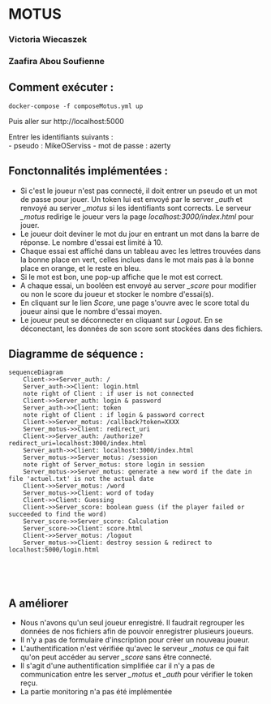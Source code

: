 # MOTUS

### Victoria Wiecaszek
### Zaafira Abou Soufienne

## Comment exécuter :
```
docker-compose -f composeMotus.yml up
```
Puis aller sur http://localhost:5000
  
Entrer les identifiants suivants :      
    - pseudo : MikeOServiss
    - mot de passe : azerty


## Fonctonnalités implémentées :

- Si c'est le joueur n'est pas connecté, il doit entrer un pseudo et un mot de passe pour jouer. Un token lui est envoyé par le server *_auth* et renvoyé au server *_motus* si les identifiants sont corrects. Le serveur *_motus* redirige le joueur vers la page *localhost:3000/index.html* pour jouer.
- Le joueur doit deviner le mot du jour en entrant un mot dans la barre de réponse. Le nombre d'essai est limité à 10.
- Chaque essai est affiché dans un tableau avec les lettres trouvées dans la bonne place en vert, celles inclues dans le mot mais pas à la bonne place en orange, et le reste en bleu.
- Si le mot est bon, une pop-up affiche que le mot est correct.
- A chaque essai, un booléen est envoyé au server *_score* pour modifier ou non le score du joueur et stocker le nombre d'essai(s).
- En cliquant sur le lien *Score*, une page s'ouvre avec le score total du joueur ainsi que le nombre d'essai moyen.
- Le joueur peut se déconnecter en cliquant sur *Logout*. En se déconectant, les données de son score sont stockées dans des fichiers.

## Diagramme de séquence :

```mermaid
sequenceDiagram
    Client->>+Server_auth: /
    Server_auth->>Client: login.html
    note right of Client : if user is not connected
    Client->>Server_auth: login & password
    Server_auth->>Client: token
    note right of Client : if login & password correct
    Client->>Server_motus: /callback?token=XXXX
    Server_motus->>Client: redirect_uri
    Client->>Server_auth: /authorize?redirect_uri=localhost:3000/index.html
    Server_auth->>Client: localhost:3000/index.html
    Server_motus->>Server_motus: /session
    note right of Server_motus: store login in session
    Server_motus->>Server_motus: generate a new word if the date in file 'actuel.txt' is not the actual date
    Client->>Server_motus: /word
    Server_motus->>Client: word of today
    Client->>Client: Guessing 
    Client->>Server_score: boolean guess (if the player failed or succeeded to find the word)
    Server_score->>Server_score: Calculation
    Server_score->>Client: score.html
    Client->>Server_motus: /logout
    Server_motus->>Client: destroy session & redirect to localhost:5000/login.html



            
```

## A améliorer

- Nous n'avons qu'un seul joueur enregistré. Il faudrait regrouper les données de nos fichiers afin de pouvoir enregistrer plusieurs joueurs.
- Il n'y a pas de formulaire d'inscription pour créer un nouveau joueur.
- L'authentification n'est vérifiée qu'avec le serveur *_motus* ce qui fait qu'on peut accéder au server *_score* sans être connecté.
- Il s'agit d'une authentification simplifiée car il n'y a pas de communication entre les server *_motus* et *_auth* pour vérifier le token reçu.
- La partie monitoring n'a pas été implémentée








